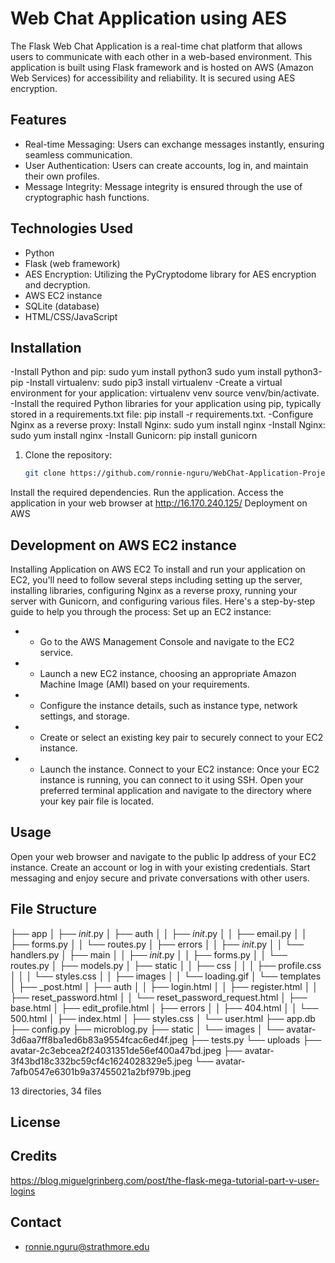# Web Chat Application using AES
The Flask Web Chat Application is a real-time chat platform that allows users to communicate with each other in a web-based environment. This application is built using Flask framework and is hosted on AWS (Amazon Web Services) for accessibility  and reliability. It is secured using AES encryption.
## Features
- Real-time Messaging: Users can exchange messages instantly, ensuring seamless communication. 
- User Authentication: Users can create accounts, log in, and maintain their own profiles. 
- Message Integrity: Message integrity is ensured through the use of cryptographic hash functions.
## Technologies Used
- Python
- Flask (web framework)
-  AES Encryption: Utilizing the PyCryptodome library for AES encryption and decryption.
- AWS EC2 instance
- SQLite (database)
- HTML/CSS/JavaScript
## Installation
-Install Python and pip: sudo yum install python3 sudo yum install python3-pip
-Install virtualenv: sudo pip3 install virtualenv
-Create a virtual environment for your application: virtualenv venv source venv/bin/activate.
-Install the required Python libraries for your application using pip, typically stored in a requirements.txt file: pip install -r requirements.txt.
-Configure Nginx as a reverse proxy: Install Nginx: sudo yum install nginx
-Install Nginx: sudo yum install nginx
-Install Gunicorn: pip install gunicorn

1. Clone the repository:
   ```bash
   git clone https://github.com/ronnie-nguru/WebChat-Application-Project.git
Install the required dependencies.
Run the application.
Access the application in your web browser at http://16.170.240.125/ Deployment on AWS
## Development on AWS EC2 instance
Installing Application on AWS EC2
To install and run your application on EC2, you'll need to follow several steps including setting up the server, installing libraries, configuring Nginx as a reverse proxy, running your server with Gunicorn, and configuring various files. Here's a step-by-step guide to help you through the process:
Set up an EC2 instance:
-	- Go to the AWS Management Console and navigate to the EC2 service.
-	- Launch a new EC2 instance, choosing an appropriate Amazon Machine Image (AMI) based on your requirements.
-	- Configure the instance details, such as instance type, network settings, and storage.
-	- Create or select an existing key pair to securely connect to your EC2 instance.
-	- Launch the instance.
Connect to your EC2 instance:
Once your EC2 instance is running, you can connect to it using SSH.
Open your preferred terminal application and navigate to the directory where your key pair file is located.

## Usage
Open your web browser and navigate to the public Ip address of your EC2 instance.
Create an account or log in with your existing credentials. 
Start messaging and enjoy secure and private conversations with other users.
## File Structure
├── app
│   ├── _init_.py
│   ├── auth
│   │   ├── _init_.py
│   │   ├── email.py
│   │   ├── forms.py
│   │   └── routes.py
│   ├── errors
│   │   ├── _init_.py
│   │   └── handlers.py
│   ├── main
│   │   ├── _init_.py
│   │   ├── forms.py
│   │   └── routes.py
│   ├── models.py
│   ├── static
│   │   ├── css
│   │   │   ├── profile.css
│   │   │   └── styles.css
│   │   ├── images
│   │   └── loading.gif
│   └── templates
│       ├── _post.html
│       ├── auth
│       │   ├── login.html
│       │   ├── register.html
│       │   ├── reset_password.html
│       │   └── reset_password_request.html
│       ├── base.html
│       ├── edit_profile.html
│       ├── errors
│       │   ├── 404.html
│       │   └── 500.html
│       ├── index.html
│       ├── styles.css
│       └── user.html
├── app.db
├── config.py
├── microblog.py
├── static
│   └── images
│       └── avatar-3d6aa7ff8ba1ed6b83a9554fcac6ed4f.jpeg
├── tests.py
└── uploads
    ├── avatar-2c3ebcea2f24031351de56ef400a47bd.jpeg
    ├── avatar-3f43bd18c332bc59cf4c1624028329e5.jpeg
    └── avatar-7afb0547e6301b9a37455021a2bf979b.jpeg

13 directories, 34 files
## License
## Credits 
https://blog.miguelgrinberg.com/post/the-flask-mega-tutorial-part-v-user-logins

## Contact
-	ronnie.nguru@strathmore.edu



